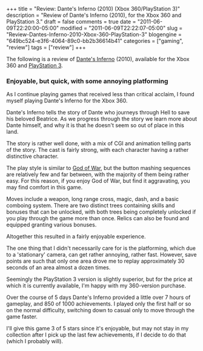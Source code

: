 +++
title = "Review: Dante's Inferno (2010) (Xbox 360/PlayStation 3)"
description = "Review of Dante's Inferno (2010), for the Xbox 360 and PlayStation 3."
draft = false
comments = true
date = "2011-06-09T22:20:00-05:00"
modified = "2011-06-09T22:22:07-05:00"
slug = "Review-Dantes-Inferno-2010-Xbox-360-PlayStation-3"
blogengine = "649bc524-e3f6-4064-89c0-bb2b36614b41"
categories = ["gaming", "review"]
tags = ["review"]
+++

<div class="note">
<p>The following is a review of <a rel="external" href="http://www.amazon.com/gp/product/B001NX4DUQ?tag=strivinglifen-20">Dante's Inferno</a> (2010), available for the Xbox 360 and <a rel="external" href="http://www.amazon.com/gp/product/B001NX6GBK?tag=strivinglifen-20">PlayStation 3</a>.</p>
</div>
<h3>Enjoyable, but quick, with some annoying platforming</h3>
<p>As I continue playing games that received less than critical acclaim, I found myself playing Dante's Inferno for the Xbox 360.</p>
<p>Dante's Inferno tells the story of Dante who journeys through Hell to save his beloved Beatrice. As we progress through the story we learn more about Dante himself, and why it is that he doesn't seem so out of place in this land.</p>
<p>The story is rather well done, with a mix of CGI and animation telling parts of the story. The cast is fairly strong, with each character having a rather distinctive character.</p>
<p>The play style is similar to <a rel="external" href="http://www.amazon.com/gp/product/B002NN7AKU?tag=strivinglifen-20">God of War</a>, but the button mashing sequences are relatively few and far between, with the majority of them being rather easy. For this reason, if you enjoy God of War, but find it aggravating, you may find comfort in this game.</p>
<p>Moves include a weapon, long range cross, magic, dash, and a basic comboing system. There are two distinct trees containing skills and bonuses that can be unlocked, with both trees being completely unlocked if you play through the game more than once. Relics can also be found and equipped granting various bonuses.</p>
<p>Altogether this resulted in a fairly enjoyable experience.</p>
<p>The one thing that I didn't necessarily care for is the platforming, which due to a 'stationary' camera, can get rather annoying, rather fast. However, save points are such that only one area drove me to replay approximately 30 seconds of an area almost a dozen times.</p>
<p>Seemingly the PlayStation 3 version is slightly superior, but for the price at which it is currently available, I'm happy with my 360-version purchase.</p>
<p>Over the course of 5 days Dante's Inferno provided a little over 7 hours of gameplay, and 850 of 1000 achievements. I played only the first half or so on the normal difficulty, switching down to casual only to move through the game faster.</p>
<p>I'll give this game 3 of 5 stars since it's enjoyable, but may not stay in my collection after I pick up the last few achievements, if I decide to do that (which I probably will).</p>
